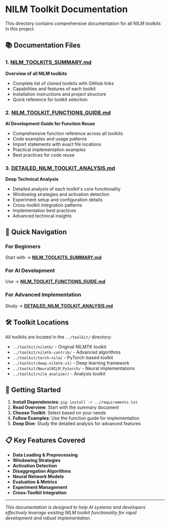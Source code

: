 # NILM Toolkit Documentation

This directory contains comprehensive documentation for all NILM toolkits in this project.

## 📚 Documentation Files

### 1. [NILM_TOOLKITS_SUMMARY.md](./NILM_TOOLKITS_SUMMARY.md)
**Overview of all NILM toolkits**
- Complete list of cloned toolkits with GitHub links
- Capabilities and features of each toolkit
- Installation instructions and project structure
- Quick reference for toolkit selection

### 2. [NILM_TOOLKIT_FUNCTIONS_GUIDE.md](./NILM_TOOLKIT_FUNCTIONS_GUIDE.md)
**AI Development Guide for Function Reuse**
- Comprehensive function reference across all toolkits
- Code examples and usage patterns
- Import statements with exact file locations
- Practical implementation examples
- Best practices for code reuse

### 3. [DETAILED_NILM_TOOLKIT_ANALYSIS.md](./DETAILED_NILM_TOOLKIT_ANALYSIS.md)
**Deep Technical Analysis**
- Detailed analysis of each toolkit's core functionality
- Windowing strategies and activation detection
- Experiment setup and configuration details
- Cross-toolkit integration patterns
- Implementation best practices
- Advanced technical insights

## 🎯 Quick Navigation

### For Beginners
Start with → **[NILM_TOOLKITS_SUMMARY.md](./NILM_TOOLKITS_SUMMARY.md)**

### For AI Development
Use → **[NILM_TOOLKIT_FUNCTIONS_GUIDE.md](./NILM_TOOLKIT_FUNCTIONS_GUIDE.md)**

### For Advanced Implementation
Study → **[DETAILED_NILM_TOOLKIT_ANALYSIS.md](./DETAILED_NILM_TOOLKIT_ANALYSIS.md)**

## 🛠️ Toolkit Locations

All toolkits are located in the `../toolkit/` directory:
- `../toolkit/nilmtk/` - Original NILMTK toolkit
- `../toolkit/nilmtk-contrib/` - Advanced algorithms
- `../toolkit/torch-nilm/` - PyTorch-based toolkit
- `../toolkit/deep-nilmtk-v1/` - Deep learning framework
- `../toolkit/NeuralNILM_Pytorch/` - Neural implementations
- `../toolkit/nilm_analyzer/` - Analysis toolkit

## 🚀 Getting Started

1. **Install Dependencies**: `pip install -r ../requirements.txt`
2. **Read Overview**: Start with the summary document
3. **Choose Toolkit**: Select based on your needs
4. **Follow Examples**: Use the function guide for implementation
5. **Deep Dive**: Study the detailed analysis for advanced features

## 📋 Key Features Covered

- **Data Loading & Preprocessing**
- **Windowing Strategies**
- **Activation Detection**
- **Disaggregation Algorithms**
- **Neural Network Models**
- **Evaluation & Metrics**
- **Experiment Management**
- **Cross-Toolkit Integration**

---

*This documentation is designed to help AI systems and developers effectively leverage existing NILM toolkit functionality for rapid development and robust implementation.*
